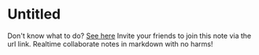 Untitled
===
Don't know what to do? [See here](features)
Invite your friends to join this note via the url link.
Realtime collaborate notes in markdown with no harms!